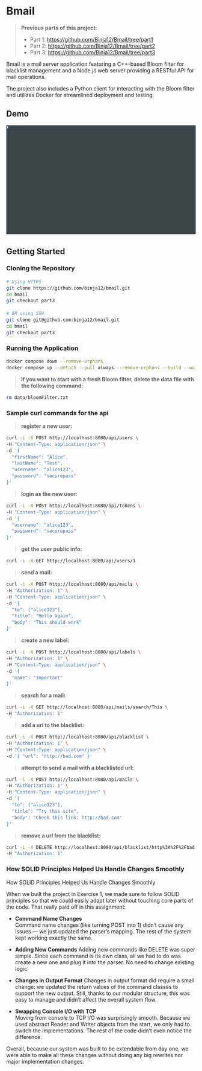 # Bmail

> **Previous parts of this project:**
> - Part 1: https://github.com/Binja12/Bmail/tree/part1
> - Part 2: https://github.com/Binja12/Bmail/tree/part2
> - Part 3: https://github.com/Binja12/Bmail/tree/part3

Bmail is a mail server application featuring a C++-based Bloom filter for blacklist management and a Node.js web server providing a RESTful API for mail operations.

The project also includes a Python client for interacting with the Bloom filter and utilizes Docker for streamlined deployment and testing.

## Demo

![Bmail Demo](assets/ex2-example-run.gif)

## Getting Started

### Cloning the Repository

```bash
# Using HTTPS
git clone https://github.com/binja12/bmail.git
cd bmail
git checkout part3

# OR using SSH
git clone git@github.com:binja12/bmail.git
cd bmail
git checkout part3
```

### Running the Application

```bash
docker compose down --remove-orphans
docker compose up --detach --pull always --remove-orphans --build --wait bloom-filter web-server
```

> **if you want to start with a fresh Bloom filter, delete the data file with the following command:**
```bash
rm data/bloomFilter.txt
```

### Sample curl commands for the api

> **register a new user:**

```bash
curl -i -X POST http://localhost:8080/api/users \
-H "Content-Type: application/json" \
-d '{
  "firstName": "Alice",
  "lastName": "Test",
  "username": "alice123",
  "password": "securepass"
}'
```

> **login as the new user:**
```bash
curl -i -X POST http://localhost:8080/api/tokens \
-H "Content-Type: application/json" \
-d '{
  "username": "alice123",
  "password": "securepass"
}'
```

> **get the user public info:**
```bash
curl -i -X GET http://localhost:8080/api/users/1
```

> **send a mail:**
```bash
curl -i -X POST http://localhost:8080/api/mails \
-H "Authorization: 1" \
-H "Content-Type: application/json" \
-d '{
  "to": ["alice123"], 
  "title": "Hello again",
  "body": "This should work"
}'
```

> **create a new label:**
```bash
curl -i -X POST http://localhost:8080/api/labels \
-H "Authorization: 1" \
-H "Content-Type: application/json" \
-d '{
  "name": "Important"
}'
```

> **search for a mail:**
```bash
curl -i -X GET http://localhost:8080/api/mails/search/This \
-H "Authorization: 1"
```

> **add a url to the blacklist:**
```bash
curl -i -X POST http://localhost:8080/api/blacklist \
-H "Authorization: 1" \
-H "Content-Type: application/json" \
-d '{ "url": "http://bad.com" }'
```

> **attempt to send a mail with a blacklisted url:**
```bash
curl -i -X POST http://localhost:8080/api/mails \
-H "Authorization: 1" \
-H "Content-Type: application/json" \
-d '{
  "to": ["alice123"],
  "title": "Try this site",
  "body": "Check this link: http://bad.com"
}'
```

> **remove a url from the blacklist:**
```bash
curl -i -X DELETE http://localhost:8080/api/blacklist/http%3A%2F%2Fbad.com \
-H "Authorization: 1"
```

### How SOLID Principles Helped Us Handle Changes Smoothly

How SOLID Principles Helped Us Handle Changes Smoothly

When we built the project in Exercise 1, we made sure to follow SOLID principles so that we could easily adapt later without touching core parts of the code. That really paid off in this assignment:

- **Command Name Changes**  
Command name changes (like turning POST into 1) didn’t cause any issues — we just updated the parser’s mapping. The rest of the system kept working exactly the same.

- **Adding New Commands**
Adding new commands like DELETE was super simple. Since each command is its own class, all we had to do was create a new one and plug it into the parser. No need to change existing logic.

- **Changes in Output Format** 
Changes in output format did require a small change: we updated the return values of the command classes to support the new output. Still, thanks to our modular structure, this was easy to manage and didn’t affect the overall system flow.

- **Swapping Console I/O with TCP**  
Moving from console to TCP I/O was surprisingly smooth. Because we used abstract Reader and Writer objects from the start, we only had to switch the implementations. The rest of the code didn’t even notice the difference.

Overall, because our system was built to be extendable from day one, we were able to make all these changes without doing any big rewrites nor major implementation changes.

